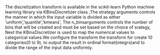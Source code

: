 The discretization transform is available in the scikit-learn Python machine learning library via KBinsDiscretizer class ,The strategy arguments controls the manner in which the input variable is divided as either
'uniform','quantile','kmeans', The n_binsarguments controls the number of bins that will be created and must be set based on the choice of srategy, Next the KBinsDiscretizer is used to map the numerical values to
 categorical values.We configure the transform the transform for create 10 categories(0 to 9), to output the result in ordinal format(integrs)and to divide the range of the input data uniformly.
